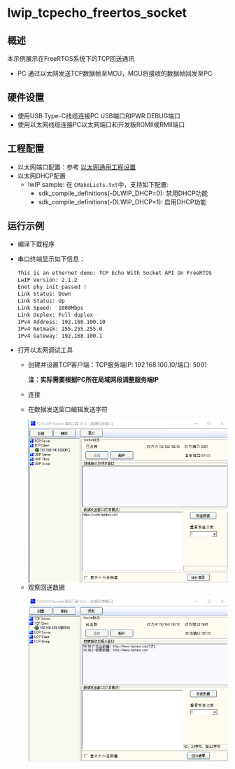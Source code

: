 #  lwip_tcpecho_freertos_socket

## 概述

本示例展示在FreeRTOS系统下的TCP回送通讯

- PC 通过以太网发送TCP数据帧至MCU，MCU将接收的数据帧回发至PC

## 硬件设置

* 使用USB Type-C线缆连接PC USB端口和PWR DEBUG端口
* 使用以太网线缆连接PC以太网端口和开发板RGMII或RMII端口

## 工程配置

- 以太网端口配置：参考 [以太网通用工程设置](../doc/Ethernet_Common_Project_Settings_zh.md)
- 以太网DHCP配置
  - lwIP sample:  在 `CMakeLists.txt`中，支持如下配置:
    - sdk_compile_definitions(-DLWIP_DHCP=0): 禁用DHCP功能
    - sdk_compile_definitions(-DLWIP_DHCP=1): 启用DHCP功能

## 运行示例

* 编译下载程序
* 串口终端显示如下信息：

  ```console
  This is an ethernet demo: TCP Echo With Socket API On FreeRTOS
  LwIP Version: 2.1.2
  Enet phy init passed !
  Link Status: Down
  Link Status: Up
  Link Speed:  1000Mbps
  Link Duplex: Full duplex
  IPv4 Address: 192.168.100.10
  IPv4 Netmask: 255.255.255.0
  IPv4 Gateway: 192.168.100.1
  ```
* 打开以太网调试工具

  - 创建并设置TCP客户端：TCP服务端IP: 192.168.100.10/端口: 5001

    **注：实际需要根据PC所在局域网段调整服务端IP**

  - 连接

  - 在数据发送窗口编辑发送字符

    <img src=../doc/lwip_tcpecho_1.png align=left>

  - 观察回送数据

    <img src=../doc/lwip_tcpecho_2.png align=left>